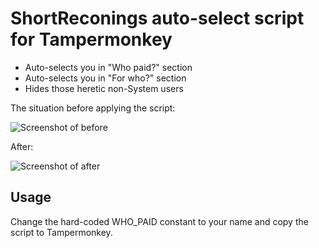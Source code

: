 # ShortReconings auto-select script for Tampermonkey

- Auto-selects you in "Who paid?" section
- Auto-selects you in "For who?" section
- Hides those heretic non-System users

The situation before applying the script:

![Screenshot of before](https://raw.githubusercontent.com/nene/shortreconings-auto-select/master/before.png)

After:

![Screenshot of after](https://raw.githubusercontent.com/nene/shortreconings-auto-select/master/after.png)

## Usage

Change the hard-coded WHO_PAID constant to your name and copy the script to Tampermonkey.

